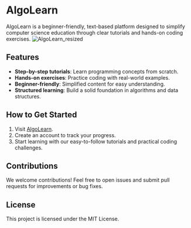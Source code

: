 # AlgoLearn

AlgoLearn is a beginner-friendly, text-based platform designed to simplify computer science education through clear tutorials and hands-on coding exercises.
![AlgoLearn_resized](https://github.com/user-attachments/assets/c2223c0f-bd29-4814-ba7b-e99abe745ce1)
## Features

- **Step-by-step tutorials**: Learn programming concepts from scratch.
- **Hands-on exercises**: Practice coding with real-world examples.
- **Beginner-friendly**: Simplified content for easy understanding.
- **Structured learning**: Build a solid foundation in algorithms and data structures.

## How to Get Started

1. Visit [AlgoLearn](https://algolearnn.netlify.app/).
2. Create an account to track your progress.
3. Start learning with our easy-to-follow tutorials and practical coding challenges.

## Contributions

We welcome contributions! Feel free to open issues and submit pull requests for improvements or bug fixes.

## License

This project is licensed under the MIT License.
